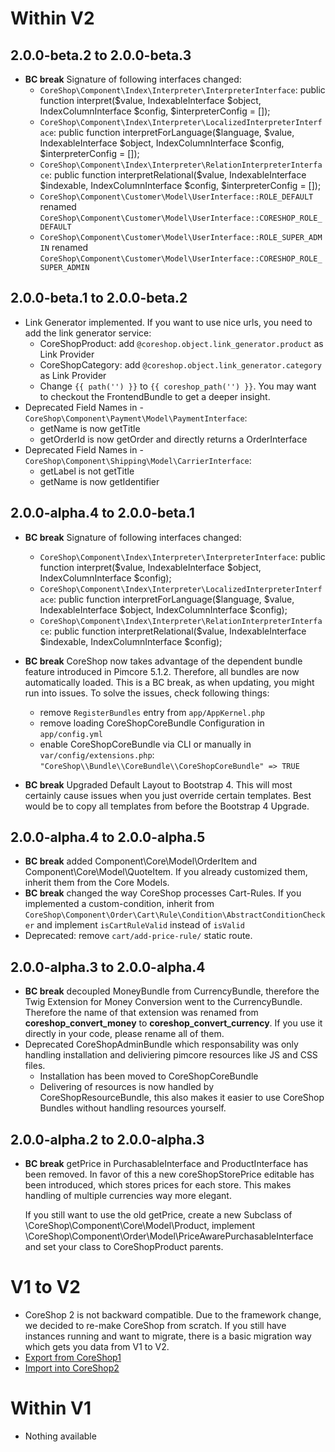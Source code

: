 # Within V2

## 2.0.0-beta.2 to 2.0.0-beta.3
 - **BC break** Signature of following interfaces changed:
    - ```CoreShop\Component\Index\Interpreter\InterpreterInterface```: public function interpret($value, IndexableInterface $object, IndexColumnInterface $config, $interpreterConfig = []);
    - ```CoreShop\Component\Index\Interpreter\LocalizedInterpreterInterface```: public function interpretForLanguage($language, $value, IndexableInterface $object, IndexColumnInterface $config, $interpreterConfig = []);
    - ```CoreShop\Component\Index\Interpreter\RelationInterpreterInterface```: public function interpretRelational($value, IndexableInterface $indexable, IndexColumnInterface $config, $interpreterConfig = []);
    - ```CoreShop\Component\Customer\Model\UserInterface::ROLE_DEFAULT``` renamed ```CoreShop\Component\Customer\Model\UserInterface::CORESHOP_ROLE_DEFAULT```
    - ```CoreShop\Component\Customer\Model\UserInterface::ROLE_SUPER_ADMIN``` renamed ```CoreShop\Component\Customer\Model\UserInterface::CORESHOP_ROLE_SUPER_ADMIN```

## 2.0.0-beta.1 to 2.0.0-beta.2
 - Link Generator implemented. If you want to use nice urls, you need to add the link generator service:
    - CoreShopProduct: add `@coreshop.object.link_generator.product` as Link Provider
    - CoreShopCategory: add `@coreshop.object.link_generator.category` as Link Provider
    - Change `{{ path('') }}` to `{{ coreshop_path('') }}`. You may want to checkout the FrontendBundle to get a deeper insight.
 - Deprecated Field Names in - ```CoreShop\Component\Payment\Model\PaymentInterface```:
    - getName is now getTitle
    - getOrderId is now getOrder and directly returns a OrderInterface
 - Deprecated Field Names in - ```CoreShop\Component\Shipping\Model\CarrierInterface```:
    - getLabel is not getTitle
    - getName is now getIdentifier


## 2.0.0-alpha.4 to 2.0.0-beta.1
 - **BC break** Signature of following interfaces changed:
    - ```CoreShop\Component\Index\Interpreter\InterpreterInterface```: public function interpret($value, IndexableInterface $object, IndexColumnInterface $config);
    - ```CoreShop\Component\Index\Interpreter\LocalizedInterpreterInterface```: public function interpretForLanguage($language, $value, IndexableInterface $object, IndexColumnInterface $config);
    - ```CoreShop\Component\Index\Interpreter\RelationInterpreterInterface```: public function interpretRelational($value, IndexableInterface $indexable, IndexColumnInterface $config);

 - **BC break** CoreShop now takes advantage of the dependent bundle feature introduced in Pimcore 5.1.2. Therefore,
 all bundles are now automatically loaded. This is a BC break, as when updating, you might run into issues.
 To solve the issues, check following things:
    - remove ```RegisterBundles``` entry from ```app/AppKernel.php```
    - remove loading CoreShopCoreBundle Configuration in ```app/config.yml```
    - enable CoreShopCoreBundle via CLI or manually in ```var/config/extensions.php```: ```"CoreShop\\Bundle\\CoreBundle\\CoreShopCoreBundle" => TRUE```
 - **BC break** Upgraded Default Layout to Bootstrap 4. This will most certainly cause issues when you just override certain templates. Best would be to copy all templates from before the Bootstrap 4 Upgrade.

## 2.0.0-alpha.4 to 2.0.0-alpha.5
 - **BC break** added Component\Core\Model\OrderItem and Component\Core\Model\QuoteItem. If you already customized them, inherit them from the Core Models.
 - **BC break** changed the way CoreShop processes Cart-Rules. If you implemented a custom-condition, inherit from ```CoreShop\Component\Order\Cart\Rule\Condition\AbstractConditionChecker``` and implement ```isCartRuleValid``` instead of ```isValid```
- Deprecated: remove `cart/add-price-rule/` static route.

## 2.0.0-alpha.3 to 2.0.0-alpha.4
 - **BC break** decoupled MoneyBundle from CurrencyBundle, therefore the Twig Extension for Money Conversion went to the CurrencyBundle. Therefore the name of that extension was renamed from
   **coreshop_convert_money** to **coreshop_convert_currency**. If you use it directly in your code, please rename all of them.
 - Deprecated CoreShopAdminBundle which responsability was only handling installation and deliviering pimcore resources like JS and CSS files.
    * Installation has been moved to CoreShopCoreBundle
    * Delivering of resources is now handled by CoreShopResourceBundle, this also makes it easier to use CoreShop Bundles without handling resources yourself.

## 2.0.0-alpha.2 to 2.0.0-alpha.3
 - **BC break** getPrice in PurchasableInterface and ProductInterface has been removed. In favor of this a new coreShopStorePrice editable has been introduced, which stores prices for each store. This makes handling of multiple currencies way more elegant.
 
   If you still want to use the old getPrice, create a new Subclass of \CoreShop\Component\Core\Model\Product, implement \CoreShop\Component\Order\Model\PriceAwarePurchasableInterface and set your class to CoreShopProduct parents.

# V1 to V2
 - CoreShop 2 is not backward compatible. Due to the framework change, we decided to re-make CoreShop from scratch. If you still have instances running and want to migrate, there is a basic migration way which gets you data from V1 to V2.
 - [Export from CoreShop1](https://github.com/coreshop/CoreShopExport)
 - [Import into CoreShop2](https://github.com/coreshop/ImportBundle)

# Within V1
 - Nothing available